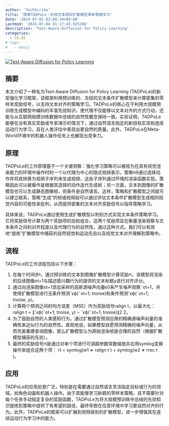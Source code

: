 ```yaml
---
author: 'TechScribe'
title: '探索TADPoLe：利用文本感知扩散模型革新策略学习'
date: '2024-07-02 03:08:20+00:00'
Lastmod: '2024-07-04 01:17:43.925286'
description: 'Text-Aware Diffusion for Policy Learning'
categories:
  - CS.AI
# tags:
#   - emoji
---
```


[![Text-Aware Diffusion for Policy Learning](https://arxiv-research-1301205113.cos.ap-guangzhou.myqcloud.com/images/2407.01903v1.pdf_0.jpg)](https://arxiv.org/abs/2407.01903v1)

## 摘要

本文介绍了一种名为Text-Aware Diffusion for Policy Learning (TADPoLe)的新型强化学习框架，该框架利用预训练的、冻结的文本条件扩散模型来计算密集的零样本奖励信号，以支持文本对齐的策略学习。TADPoLe的核心在于利用大规模预训练生成模型中编码的丰富先验知识，使代理不仅能够以文本对齐的方式行动，还能与从互联网规模训练数据中总结的自然性概念保持一致。实验证明，TADPoLe能够在没有真实奖励或专家演示的情况下，通过自然语言指定的新目标实现和连续运动行为学习，且在人类评估中表现出更自然的质量。此外，TADPoLe在Meta-World环境中的机器人操作任务上也展现出竞争力。<!--more-->

## 原理

TADPoLe的工作原理基于一个关键洞察：强化学习策略可以被视为在具有视觉渲染能力的环境中操作时的一个以代理为中心的隐式视频表示。策略πθ通过选择动作并将其转换为视频子序列来生成视频，这些子序列通过环境的渲染函数实现。策略因此可以被看作是根据其选择的动作迭代生成帧；另一方面，文本到图像的扩散模型也可以生成静态图像帧，但条件是自然语言。这样，策略和扩散模型之间就可以建立联系，策略“生成”的帧或视频段可以通过评估文本条件扩散模型生成相同视觉内容的可能性来批判，从而提供密集的文本对齐奖励信号以指导策略学习。

具体来说，TADPoLe通过使用生成扩散模型以判别方式实现文本条件策略学习。它将奖励信号计算为两个奖励项的加权组合，这两个奖励项旨在衡量渲染观察与文本条件之间的对齐程度以及代理行为的自然性。通过这种方式，我们可以有效地“提炼”扩散模型中捕获的自然视觉和运动先验以及视觉文本对齐理解到策略中。

## 流程

TADPoLe的工作流程包括以下步骤：
1. 在每个时间步t，通过预训练的文本到图像扩散模型计算奖励rt，该模型将渲染的后续图像ot+1与描述感兴趣行为的提供的文本标题y进行对齐评分。
2. 通过向渲染图像ot+1添加采样的高斯源噪声向量ϵ0来产生噪声观察˜ot+1，并使用扩散模型进行无条件预测ˆϵϕ(˜ot+1; tnoise)和条件预测ˆϵϕ(˜ot+1; tnoise, y)。
3. 计算两个预测之间的均方误差（MSE）作为奖励信号ralign t，以最大化：
   ralign t = ∥ˆϵϕ(˜ot+1; tnoise, y) − ˆϵϕ(˜ot+1; tnoise)∥2 2。
4. 为了鼓励自然的人类感知行为，通过扩散模型预测应用的精确源噪声向量的准确性来近似行为的自然性。直观地说，如果模型自愿预测精确的噪声向量，从而完美重建查询图像，那么扩散模型认为原始渲染帧是合理的自然（根据扩散模型捕获的先验）。
5. 最终的奖励信号rt是通过对单个项进行可调超参数常数缩放并应用symlog变换操作来组合这两个项：
   rt = symlog(w1 ∗ ralign t ) + symlog(w2 ∗ rrec t )。

## 应用

TADPoLe的应用前景广泛，特别是在需要通过自然语言灵活指定目标或行为的领域，如角色动画和机器人操作。由于其能够学习新颖的零样本策略，且不需要针对每个任务手动指定复杂的奖励函数，TADPoLe为将大规模预训练中总结的先验知识提炼到策略中提供了有希望的路径，最终导致在任意环境中学习更自然对齐的行为。此外，TADPoLe的框架可以扩展到视频级别的扩散模型，进一步增强其在连续运动行为学习中的能力。